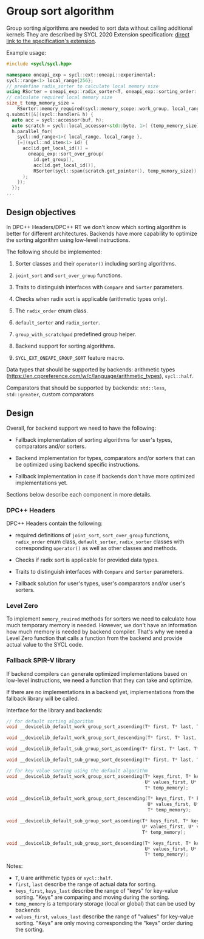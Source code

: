 # Group sort algorithm

Group sorting algorithms are needed to sort data without calling additional kernels
They are described by SYCL 2020 Extension specification:
[direct link to the specification's extension][group_sort_spec].

[group_sort_spec]: https://github.com/intel/llvm/blob/sycl/sycl/doc/extensions/GroupAlgorithms/SYCL_INTEL_group_sort.asciidoc

Example usage:

```cpp
#include <sycl/sycl.hpp>

namespace oneapi_exp = sycl::ext::oneapi::experimental;
sycl::range<1> local_range{256};
// predefine radix_sorter to calculate local memory size
using RSorter = oneapi_exp::radix_sorter<T, oneapi_exp::sorting_order::descending>;
// calculate required local memory size
size_t temp_memory_size =
    RSorter::memory_required(sycl::memory_scope::work_group, local_range);
q.submit([&](sycl::handler& h) {
  auto acc = sycl::accessor(buf, h);
  auto scratch = sycl::local_accessor<std::byte, 1>( {temp_memory_size}, h);
  h.parallel_for(
    sycl::nd_range<1>{ local_range, local_range },
    [=](sycl::nd_item<1> id) {
      acc[id.get_local_id()] =
        oneapi_exp::sort_over_group(
          id.get_group(),
          acc[id.get_local_id()],
          RSorter(sycl::span{scratch.get_pointer(), temp_memory_size})
      );
    });
  });
...
```

## Design objectives

In DPC++ Headers/DPC++ RT we don't know which sorting algorithm is better for
different architectures. Backends have more capability to optimize the sorting algorithm
using low-level instructions.

The following should be implemented:

1. Sorter classes and their `operator()` including sorting algorithms.

2. `joint_sort` and `sort_over_group` functions.

3. Traits to distinguish interfaces with `Compare` and `Sorter` parameters.

4. Checks when radix sort is applicable (arithmetic types only).

5. The `radix_order` enum class.

6. `default_sorter` and `radix_sorter`.

7. `group_with_scratchpad` predefined group helper.

8. Backend support for sorting algorithms.

9. `SYCL_EXT_ONEAPI_GROUP_SORT` feature macro.

Data types that should be supported by backends: arithmetic types
(https://en.cppreference.com/w/c/language/arithmetic_types), `sycl::half`.

Comparators that should be supported by backends: `std::less`, `std::greater`,
custom comparators

## Design

Overall, for backend support we need to have the following:
- Fallback implementation of sorting algorithms for user's types, comparators and/or sorters.

- Backend implementation for types, comparators and/or sorters
that can be optimized using backend specific instructions.

- Fallback implementation in case if backends don't have more optimized implementations yet.

Sections below describe each component in more details.

### DPC++ Headers

DPC++ Headers contain the following:
- required definitions of `joint_sort`, `sort_over_group` functions, `radix_order` enum class,
`default_sorter`, `radix_sorter` classes with corresponding `operator()`
as well as other classes and methods.

- Checks if radix sort is applicable for provided data types.

- Traits to distinguish interfaces with `Compare` and `Sorter` parameters.

- Fallback solution for user's types, user's comparators and/or user's sorters.

### Level Zero

To implement `memory_reuired` methods for sorters we need to calculate
how much temporary memory is needed.
However, we don't have an information how much memory is needed by backend compiler.
That's why we need a Level Zero function that calls a function from the backend and
provide actual value to the SYCL code.

### Fallback SPIR-V library

If backend compilers can generate optimized implementations based on low-level instructions,
we need a function that they can take and optimize.

If there are no implementations in a backend yet,
implementations from the fallback library will be called.

Interface for the library and backends:

```cpp
// for default sorting algorithm
void __devicelib_default_work_group_sort_ascending(T* first, T* last, T* temp_memory);

void __devicelib_default_work_group_sort_descending(T* first, T* last, T* temp_memory);

void __devicelib_default_sub_group_sort_ascending(T* first, T* last, T* temp_memory);

void __devicelib_default_sub_group_sort_descending(T* first, T* last, T* temp_memory);

// for key value sorting using the default algorithm
void __devicelib_default_work_group_sort_ascending(T* keys_first, T* keys_last,
                                                   U* values_first, U* values_last,
                                                   T* temp_memory);

void __devicelib_default_work_group_sort_descending(T* keys_first, T* keys_last,
                                                    U* values_first, U* values_last,
                                                    T* temp_memory);

void __devicelib_default_sub_group_sort_ascending(T* keys_first, T* keys_last,
                                                  U* values_first, U* values_last,
                                                  T* temp_memory);

void __devicelib_default_sub_group_sort_descending(T* keys_first, T* keys_last,
                                                   U* values_first, U* values_last,
                                                   T* temp_memory);
```

Notes:
- `T`, `U` are arithmetic types or `sycl::half`.
- `first`, `last` describe the range of actual data for sorting.
- `keys_first`, `keys_last` describe the range of "keys" for key-value sorting. "Keys" are comparing
and moving during the sorting.
- `temp_memory` is a temporary storage (local or global) that can be used by backends
- `values_first`, `values_last` describe the range of "values" for key-value sorting. "Keys" are
only moving corresponding the "keys" order during the sorting.
